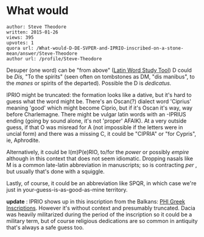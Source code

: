 # What would 

	author: Steve Theodore
	written: 2015-01-26
	views: 395
	upvotes: 1
	quora url: /What-would-D-DE-SVPER-and-IPRIO-inscribed-on-a-stone-mean/answer/Steve-Theodore
	author url: /profile/Steve-Theodore


Desuper (one word) can be "from above" ([Latin Word Study Tool](http://www.perseus.tufts.edu/hopper/morph?l=desuper&la=latin#lexicon)) D could be _Dis,_  "To the spirits" (seen often on tombstones as DM, "dis manibus", to the _manes_  or spirits of the departed). Possible the D is _dedicatus._ 

IPRIO might be truncated: the formation looks like a dative, but it's hard to guess what the word might be. There's an Oscan(?) dialect word 'Ciprius' meaning 'good' which might become Ciprio, but if it's Oscan it's way, way before Charlemagne. There might be vulgar latin words with an -IPRIUS ending (going by sound alone, it's not 'proper' AFAIK). At a very outside guess, if that O was misread for A (not impossible if the letters were in uncial form) and there was a missing C, it could be "CIPRIA" or "for Cypris", ie, Aphrodite.

Alternatively, it could be I(m)P(e)RIO, to/for the _power_ or possibly _empire_ although in this context that does not seem idiomatic. Dropping nasals like M is a common late-latin abbreviation in manuscripts; so is contracting _per_ , but usually that's done with a squiggle.

Lastly, of course, it could be an abbreviation like SPQR, in which case we're just in your-guess-is-as-good-as-mine territory.

__update__ : IPRIO shows up in this inscription from the Balkans: [PHI Greek Inscriptions](http://epigraphy.packhum.org/inscriptions/main?url=oi%3Fikey%3D297862%26bookid%3D734%26region%3D5%26subregion%3D14). However it's without context and presumably truncated. Dacia was heavily militarized during the period of the inscription so it could be a military term, but of course religious dedications are so common in antiquity that's always a safe guess too.

